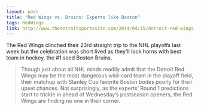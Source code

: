 ```yaml
---
layout: post
title: "Red Wings vs. Bruins: Experts like Boston"
tags: RedWings
link: http://www.thedetroitsportssite.com/2014/04/15/detroit-red-wings-vs-boston-bruins-as-expected-experts-all-backing-the-no-1-seed/42706
---
```


The Red Wings clinched their 23rd straight trip to the NHL playoffs last week but the celebration was short lived as they'll lock horns with best team in hockey, the #1 seed Boston Bruins.  

>Though just about all NHL minds readily admit that the Detroit Red Wings may be the most dangerous wild-card team in the playoff field, their matchup with Stanley Cup favorite Boston bodes poorly for their upset chances. Not surprisingly, as the experts’ Round 1 predictions start to trickle in ahead of Wednesday’s postseason openers, the Red Wings are finding no one in their corner.
